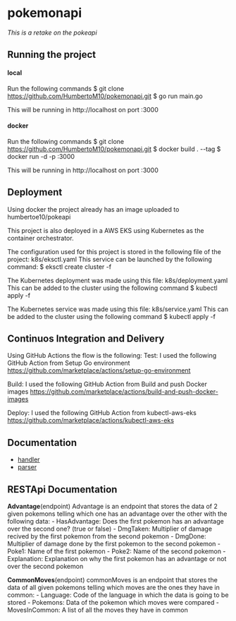 # pokemonapi
*This is a retake on the pokeapi*

## Running the project
#### local
Run the following commands
    $ git clone https://github.com/HumbertoM10/pokemonapi.git
    $ go run main.go

This will be running in http://localhost on port :3000

#### docker
Run the following commands
    $ git clone https://github.com/HumbertoM10/pokemonapi.git
    $ docker build . --tag <tag-name>
    $ docker run -d -p <desired-port>:3000 <tag-name>

This will be running in http://localhost on port :3000

## Deployment
Using docker the project already has an image uploaded to humbertoe10/pokeapi

This project is also deployed in a AWS EKS using Kubernetes as the container orchestrator.

The configuration used for this project is stored in the following file of the project: k8s/eksctl.yaml
This service can be launched by the following command:
    $ eksctl create cluster -f <file>

The Kubernetes deployment was made using this file: k8s/deployment.yaml
This can be added to the cluster using the following command
    $ kubectl apply -f <file>

The Kubernetes service was made using this file: k8s/service.yaml
This can be added to the cluster using the following command
    $ kubectl apply -f <file>
       
## Continuos Integration and Delivery
Using GitHub Actions the flow is the following:
Test: I used the following GitHub Action from Setup Go environment
https://github.com/marketplace/actions/setup-go-environment

Build: I used the following GitHub Action from Build and push Docker images
https://github.com/marketplace/actions/build-and-push-docker-images

Deploy: I used the following GitHub Action from kubectl-aws-eks
https://github.com/marketplace/actions/kubectl-aws-eks

## Documentation
- [handler](https://github.com/HumbertoM10/pokemonapi/documentation/handler.md)
- [parser](https://github.com/HumbertoM10/pokemonapi/documentation/parser.md)

## RESTApi Documentation
**Advantage**(endpoint)
Advantage is an endpoint that stores the data of 2 given pokemons telling which one has an advantage over the other with the following data:
	- HasAdvantage:	Does the first pokemon has an advantage over the second one? (true or false)
	- DmgTaken:		Multiplier of damage recived by the first pokemon from the second pokemon
	- DmgDone:		Multiplier of damage done by the first pokemon to the second pokemon
	- Poke1:		Name of the first pokemon
	- Poke2:		Name of the second pokemon
	- Explanation:	Explanation on why the first pokemon has an advantage or not over the second pokemon

**CommonMoves**(endpoint)
commonMoves is an endpoint that stores the data of all given pokemons telling which moves are the ones they have in common:
	- Language:			Code of the language in which the data is going to be stored
	- Pokemons:			Data of the pokemon which moves were compared
	- MovesInCommon:	A list of all the moves they have in common